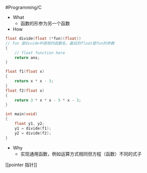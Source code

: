 #Programming/C 
- What
	- 函数的形参为另一个函数
- How
```c
float divide(float (*fun)(float)) 
// fun 是divide中调用的函数名，最后的float是fun的参数
{
	// float function here
	return ans; 
}

float f1(float x)
{
	return x * x - 3;
}
float f2(float x)
{
	return 3 * x * x - 5 * x - 3;
}

int main(void)
{
	float y1, y2;
	y1 = divide(f1);
	y2 = divide(f2);
}
```
- Why
	- 实现通用函数，例如运算方式相同但方程（函数）不同的式子

[[pointer 指针]]